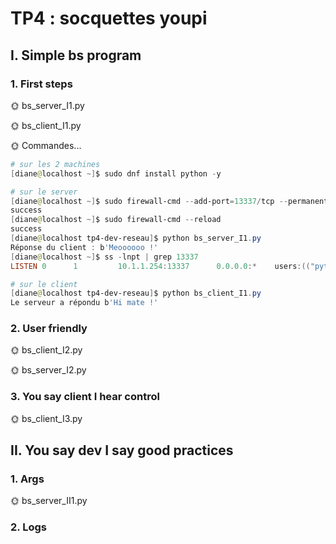 # TP4 : socquettes youpi

## I. Simple bs program

### 1. First steps

🌞 bs_server_I1.py

🌞 bs_client_I1.py

🌞 Commandes...


```powershell
# sur les 2 machines
[diane@localhost ~]$ sudo dnf install python -y

# sur le server
[diane@localhost ~]$ sudo firewall-cmd --add-port=13337/tcp --permanent
success
[diane@localhost ~]$ sudo firewall-cmd --reload
success
[diane@localhost tp4-dev-reseau]$ python bs_server_I1.py
Réponse du client : b'Meoooooo !'
[diane@localhost ~]$ ss -lnpt | grep 13337
LISTEN 0      1         10.1.1.254:13337      0.0.0.0:*    users:(("python",pid=1417,fd=3))

# sur le client
[diane@localhost tp4-dev-reseau]$ python bs_client_I1.py
Le serveur a répondu b'Hi mate !'
```

### 2. User friendly

🌞 bs_client_I2.py

🌞 bs_server_I2.py

### 3. You say client I hear control

🌞 bs_client_I3.py

## II. You say dev I say good practices

### 1. Args

🌞 bs_server_II1.py

### 2. Logs
